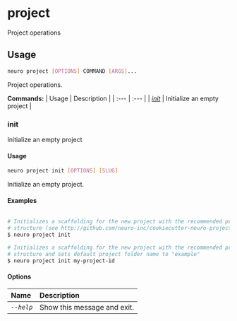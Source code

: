 # project

Project operations

## Usage

```bash
neuro project [OPTIONS] COMMAND [ARGS]...
```

Project operations.

**Commands:**
| Usage | Description |
| :--- | :--- |
| [_init_](project.md#init) | Initialize an empty project |


### init

Initialize an empty project


#### Usage

```bash
neuro project init [OPTIONS] [SLUG]
```

Initialize an empty project.

#### Examples

```bash

# Initializes a scaffolding for the new project with the recommended project
# structure (see http://github.com/neuro-inc/cookiecutter-neuro-project)
$ neuro project init

# Initializes a scaffolding for the new project with the recommended project
# structure and sets default project folder name to "example"
$ neuro project init my-project-id
```

#### Options

| Name | Description |
| :--- | :--- |
| _`--help`_ | Show this message and exit. |


